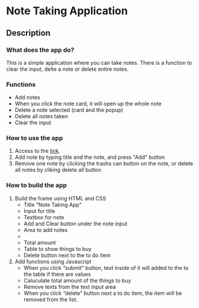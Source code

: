 # Note Taking Application
  
## Description
### What does the app do?
This is a simple application where you can take notes.
There is a function to clear the input, delte a note or delete entire notes.
### Functions
* Add notes
* When you click the note card, it will open up the whole note
* Delete a note selected (card and the popup)
* Delete all notes taken
* Clear the input
### How to use the app
1. Access to the [link]().  
2. Add note by typing title and the note, and press "Add" button
3. Remove one note by clicking the trashs can button on the note, or delete all notes by cliking delete all button

### How to build the app
1. Build the frame using HTML and CSS
    * Title "Note Taking App"
    * Input for title
    * Textbox for note
    * Add and Clear button under the note input
    * Area to add notes
    * 
    * Total amount
    * Table to show things to buy
    * Delete button next to the to do item
2. Add functions using Javascript
    * When you click “submit” button, text inside of it will added to the to the table if there are values
    * Caluculate total amount of the things to buy
    * Remove texts from the text input area
    * When you click “delete” button next a to do item, the item will be removed from the list.
